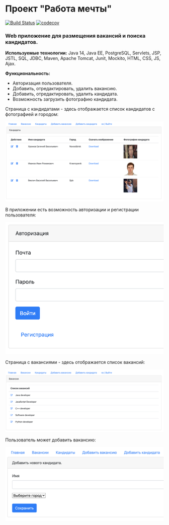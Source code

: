 # Проект "Работа мечты"
[![Build Status](https://travis-ci.org/faimon/job4j_dreamJob.svg?branch=master)](https://travis-ci.org/faimon/job4j_dreamJob)
[![codecov](https://codecov.io/gh/faimon/job4j_dreamJob/branch/master/graph/badge.svg?token=O3LP1CVJHT)](https://codecov.io/gh/faimon/job4j_dreamJob)

### Web приложение для размещения вакансий и поиска кандидатов.
**Используемые технологии:** Java 14, Java EE, PostgreSQL, Servlets, JSP, JSTL, SQL, JDBC, Maven, Apache Tomcat, Junit, Mockito, HTML, CSS, JS, Ajax.

**Функциональность:**
* Авторизация пользователя.
* Добавить, отредактировать, удалить вакансию.
* Добавить, отредактировать, удалить кандидата.
* Возможность загрузить фотографию кандидата.

Страница с кандидатами - здесь отображается список кандидатов с фотографией и городом:

![GitHub Logo](https://github.com/faimon/job4j_dreamJob/blob/master/screenshots/AllCandidates.png?raw=true)

В приложении есть возможность авторизации и регистрации пользователя:

![GitHub Logo](https://github.com/faimon/job4j_dreamJob/blob/master/screenshots/login.png?raw=true)

Страница с вакансиями - здесь отображается список вакансий:

![GitHub Logo](https://github.com/faimon/job4j_dreamJob/blob/master/screenshots/AllPosts.png?raw=true)

Пользователь может добавить вакансию:

![GitHub Logo](https://github.com/faimon/job4j_dreamJob/blob/master/screenshots/addCandidate.png?raw=true)